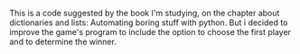 This is a code suggested by the book I'm studying, on the chapter about dictionaries and lists: Automating boring stuff with python. But i decided to improve the game's program to include the option to choose the first player and to determine the winner.

